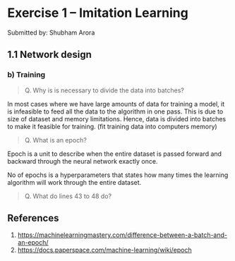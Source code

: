 # Exercise 1 – Imitation Learning
Submitted by: Shubham Arora

## 1.1 Network design

### b) Training
 > Q. Why is is necessary to divide the data into batches?
 
 In most cases where we have large amounts of data for training a model, it is infeasible to feed all the data to the algorithm in one pass. This is due to size of dataset and memory limitations. Hence, data is divided into batches to make it feasible for training. (fit training data into computers memory)

 > Q. What is an epoch?
 
 Epoch is a unit to describe when the entire dataset is passed forward and backward through the neural network exactly once.

 No of epochs is a hyperparameters that states how many times the learning algorithm will work through the entire dataset.

 > Q. What do lines 43 to 48 do?

 


## References
1. https://machinelearningmastery.com/difference-between-a-batch-and-an-epoch/
2. https://docs.paperspace.com/machine-learning/wiki/epoch

